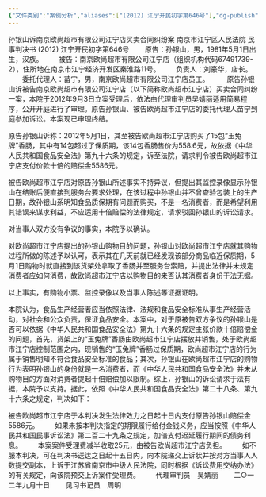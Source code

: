 ```yaml
---
{"文件类别":"案例分析","aliases":["(2012) 江宁开民初字第646号"],"dg-publish":true,"permalink":"/案例分析case/裁判文书/孙银山诉南京欧尚超市有限公司江宁店买卖合同纠纷案/","dgPassFrontmatter":true,"created":"2024-07-17T11:24:04.928+08:00","updated":"2024-09-11T13:06:35.094+08:00"}
---
```



孙银山诉南京欧尚超市有限公司江宁店买卖合同纠纷案
南京市江宁区人民法院
民事判决书
     (2012) 江宁开民初字第646号
　　原告：孙银山，男，1981年5月1日出生，汉族。
　　被告：南京欧尚超市有限公司江宁店（组织机构代码67491739-2），住所地在南京市江宁经济开发区秦淮路11号。
　　负责人：刘豪华，店长。
　　委托代理人：苗宁，男，南京欧尚超市有限公司江宁店员工。
　　
原告孙银山诉被告南京欧尚超市有限公司江宁店（以下简称欧尚超市江宁店）买卖合同纠纷一案，本院于2012年9月3日立案受理后，依法由代理审判员吴婧丽适用简易程序，公开开庭进行了审理。原告孙银山、被告欧尚超市江宁店的委托代理人苗宁到庭参加诉讼。本案现已审理终结。

原告孙银山诉称：2012年5月1日，其至被告欧尚超市江宁店购买了15包“玉兔牌”香肠，其中有14包超过了保质期，该14包香肠售价为558.6元，故依据《中华人民共和国食品安全法》第九十六条的规定，诉至法院，请求判令被告欧尚超市江宁店支付价款十倍的赔偿金5586元。

被告欧尚超市江宁店对原告孙银山所述事实不持异议，但提出其监控录像显示孙银山在结账后便直接到服务台要求处理，在该过程中孙银山并不曾查验包装上的生产日期，故孙银山系明知食品质保期有问题而购买，不是一名消费者，而是希望利用其错误来谋求利益，不应适用十倍赔偿的法律规定，请求驳回孙银山的诉讼请求。

对当事人双方没有争议的事实，本院予以确认。

对欧尚超市江宁店提出的孙银山购物目的问题，孙银山对欧尚超市江宁店就其购物过程所做的陈述予以认可，表示其在几天前就已经发现该部分商品临近保质期，5月1日购物时就直接到该货架处拿取了香肠并至服务台索赔，并提出法律并未规定消费者应如何消费，故欧尚超市江宁店以购物目的来否认其消费者身份于法无据。

以上事实，有购物小票、监控录像以及当事人陈述等证据证明。

本院认为，食品生产经营者应当依照法律、法规和食品安全标准从事生产经营活动，对社会和公众负责，保证食品安全。本案中，对于原被告双方争议的孙银山是否可以依据《中华人民共和国食品安全法》第九十六条的规定主张价款十倍赔偿金的问题，首先，货架上的“玉兔牌”香肠由欧尚超市江宁店摆放并销售，处于欧尚超市江宁店控制范围之内，现销售的“玉兔牌”香肠过保质期，欧尚超市江宁店的行为属于销售明知不符合食品安全标准的食品；其次，孙银山在欧尚超市江宁店的购物行为表明孙银山的身份就是一名消费者，而《中华人民共和国食品安全法》并未从购物目的方面对消费者提起十倍赔偿加以限制。综上，孙银山的诉讼请求于法有据，本院予以支持。据此，依照《中华人民共和国食品安全法》第二十八条、第九十六条之规定，判决如下：

被告欧尚超市江宁店于本判决发生法律效力之日起十日内支付原告孙银山赔偿金5586元。
　　如果未按本判决指定的期限履行给付金钱义务，应当按照《中华人民共和国民事诉讼法》第二百二十九条之规定，加倍支付迟延履行期间的债务利息。
　　本案案件受理费减半收取25元，由被告欧尚超市江宁店负担。
　　如不服本判决，可在判决书送达之日起十五日内，向本院递交上诉状并按对方当事人人数提交副本，上诉于江苏省南京市中级人民法院，同时根据《诉讼费用交纳办法》的有关规定，向该院预交上诉案件受理费。
     　　代理审判员　吴婧丽
　　二○一二年九月十日
　　见习书记员　周明
